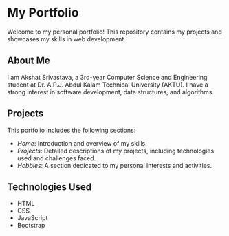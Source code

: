 # My Portfolio

Welcome to my personal portfolio! This repository contains my projects and showcases my skills in web development.

## About Me
I am Akshat Srivastava, a 3rd-year Computer Science and Engineering student at Dr. A.P.J. Abdul Kalam Technical University (AKTU). I have a strong interest in software development, data structures, and algorithms.

## Projects
This portfolio includes the following sections:
- *Home*: Introduction and overview of my skills.
- *Projects*: Detailed descriptions of my projects, including technologies used and challenges faced.
- *Hobbies*: A section dedicated to my personal interests and activities.

## Technologies Used
- HTML
- CSS
- JavaScript
- Bootstrap
